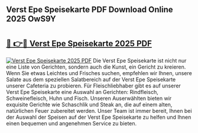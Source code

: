 ## Verst Epe Speisekarte PDF Download Online 2025 OwS9Y

# <h2><a href="http://gc8psc.nevu.top/?p=Verst+Epe+Speisekarte">🔗 👉🔴 Verst Epe Speisekarte 2025 PDF</a></h2>

[![Verst Epe Speisekarte 2025 PDF](https://i.imgur.com/dBaPXMq.png)](http://gc8psc.nevu.top/?p=Verst+Epe+Speisekarte)
Die Verst Epe Speisekarte ist nicht nur eine Liste von Gerichten, sondern auch die Kunst, ein Gericht zu kreieren. Wenn Sie etwas Leichtes und Frisches suchen, empfehlen wir Ihnen, unsere Salate aus dem speziellen Salatbereich auf der Verst Epe Speisekarte unserer Cafeteria zu probieren. Für Fleischliebhaber gibt es auf unserer Verst Epe Speisekarte eine Auswahl an Gerichten: Rindfleisch, Schweinefleisch, Huhn und Fisch. Unseren Auserwählten bieten wir exquisite Gerichte wie Schaschlik und Steak an, die auf einem alten, natürlichen Feuer zubereitet werden. Unser Team ist immer bereit, Ihnen bei der Auswahl der Speisen auf der Verst Epe Speisekarte zu helfen und Ihnen einen bequemen und angenehmen Service zu bieten.
